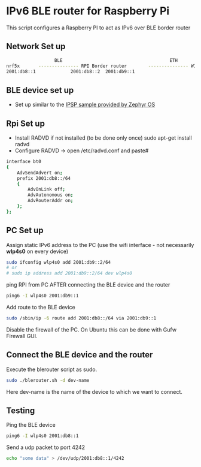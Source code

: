 # IPv6 BLE router for Raspberry Pi

This script configures a Raspberry PI to act as IPv6 over BLE border router 



## Network Set up

```bash
            	  BLE                                        ETH                  		wifi
nrf5x   	--------------- RPI Border router        --------------- WIFI router --------------- PC
2001:db8::1        		2001:db8::2  2001:db9::1     					 2001:db9::2
```

## BLE device set up
 * Set up similar to the [IPSP sample provided by Zephyr OS](https://docs.zephyrproject.org/latest/samples/bluetooth/ipsp/README.html)

## Rpi Set up
 * Install RADVD if not installed (to be done only once) sudo apt-get install radvd
 * Configure RADVD -> open /etc/radvd.conf and paste#

```bash
interface bt0
{
    AdvSendAdvert on;
    prefix 2001:db8::/64
    {
        AdvOnLink off;
        AdvAutonomous on;
        AdvRouterAddr on;
    };
};
```

## PC Set up

Assign static IPv6 address to the PC (use the wifi interface - not necessarily **wlp4s0** on every device) 

```bash
sudo ifconfig wlp4s0 add 2001:db9::2/64
# or
# sudo ip address add 2001:db9::2/64 dev wlp4s0
```


ping RPI from PC AFTER connecting the BLE device and the router

```bash
ping6 -I wlp4s0 2001:db9::1
```


Add route to the BLE device 

```bash
sudo /sbin/ip -6 route add 2001:db8::/64 via 2001:db9::1
```

Disable the firewall of the PC. On Ubuntu this can be done with Gufw Firewall GUI.

## Connect the BLE device and the router

Execute the blerouter script as sudo. 

```bash
sudo ./blerouter.sh -d dev-name
```
Here dev-name is the name of the device to which we want to connect. 

## Testing 

Ping the BLE device

```bash
ping6 -I wlp4s0 2001:db8::1
```

Send a udp packet to port 4242

```bash
echo "some data" > /dev/udp/2001:db8::1/4242
```

